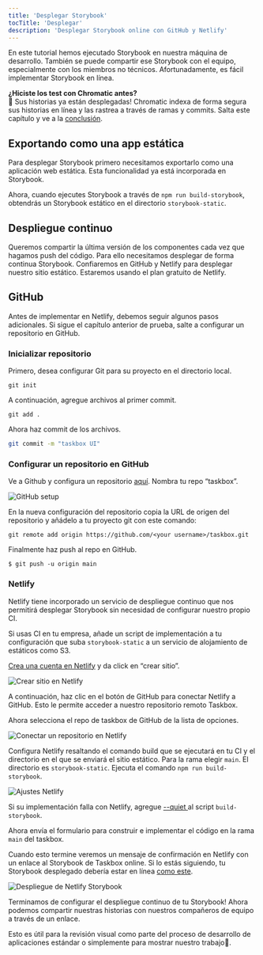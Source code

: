 ```yaml
---
title: 'Desplegar Storybook'
tocTitle: 'Desplegar'
description: 'Desplegar Storybook online con GitHub y Netlify'
---
```


En este tutorial hemos ejecutado Storybook en nuestra máquina de desarrollo. También se puede compartir ese Storybook con el equipo, especialmente con los miembros no técnicos. Afortunadamente, es fácil implementar Storybook en línea.

<div class="aside">
<strong>¿Hiciste los test con Chromatic antes?</strong>
<br/>
🎉 Sus historias ya están desplegadas! Chromatic indexa de forma segura sus historias en línea y las rastrea a través de ramas y commits. Salta este capítulo y ve a la <a href="/intro-to-storybook/svelte/es/conclusion">conclusión</a>.
</div>

## Exportando como una app estática

Para desplegar Storybook primero necesitamos exportarlo como una aplicación web estática. Esta funcionalidad ya está incorporada en Storybook.

Ahora, cuando ejecutes Storybook a través de `npm run build-storybook`, obtendrás un Storybook estático en el directorio `storybook-static`.

## Despliegue continuo

Queremos compartir la última versión de los componentes cada vez que hagamos push del código. Para ello necesitamos desplegar de forma continua Storybook. Confiaremos en GitHub y Netlify para desplegar nuestro sitio estático. Estaremos usando el plan gratuito de Netlify.

## GitHub

Antes de implementar en Netlify, debemos seguir algunos pasos adicionales. Si sigue el capítulo anterior de prueba, salte a configurar un repositorio en GitHub.

### Inicializar repositorio

Primero, desea configurar Git para su proyecto en el directorio local.

```shell
git init
```

A continuación, agregue archivos al primer commit.

```shell
git add .
```

Ahora haz commit de los archivos.

```bash
git commit -m "taskbox UI"
```

### Configurar un repositorio en GitHub

Ve a Github y configura un repositorio [aquí](https://github.com/new). Nombra tu repo “taskbox”.

![GitHub setup](/intro-to-storybook/github-create-taskbox.png)

En la nueva configuración del repositorio copia la URL de origen del repositorio y añádelo a tu proyecto git con este comando:

```shell
git remote add origin https://github.com/<your username>/taskbox.git
```

Finalmente haz push al repo en GitHub.

```shell
$ git push -u origin main
```

### Netlify

Netlify tiene incorporado un servicio de despliegue continuo que nos permitirá desplegar Storybook sin necesidad de configurar nuestro propio CI.

<div class="aside">
Si usas CI en tu empresa, añade un script de implementación a tu configuración que suba <code>storybook-static</code> a un servicio de alojamiento de estáticos como S3.
</div>

[Crea una cuenta en Netlify](https://app.netlify.com/start) y da click en “crear sitio”.

![Crear sitio en Netlify](/intro-to-storybook/netlify-create-site.png)

A continuación, haz clic en el botón de GitHub para conectar Netlify a GitHub. Esto le permite acceder a nuestro repositorio remoto Taskbox.

Ahora selecciona el repo de taskbox de GitHub de la lista de opciones.

![Conectar un repositorio en Netlify](/intro-to-storybook/netlify-account-picker.png)

Configura Netlify resaltando el comando build que se ejecutará en tu CI y el directorio en el que se enviará el sitio estático. Para la rama elegir `main`. El directorio es `storybook-static`. Ejecuta el comando `npm run build-storybook`.

![Ajustes Netlify](/intro-to-storybook/netlify-settings-npm.png)

<div class="aside"><p>Si su implementación falla con Netlify, agregue <a href="https://storybook.js.org/docs/svelte/api/cli-options#build-storybook">--quiet </a> al script <code>build-storybook</code>.</p></div>

Ahora envía el formulario para construir e implementar el código en la rama `main` del taskbox.

Cuando esto termine veremos un mensaje de confirmación en Netlify con un enlace al Storybook de Taskbox online. Si lo estás siguiendo, tu Storybook desplegado debería estar en línea [como este](https://clever-banach-415c03.netlify.com/).

![Despliegue de Netlify Storybook](/intro-to-storybook/netlify-storybook-deploy.png)

Terminamos de configurar el despliegue continuo de tu Storybook! Ahora podemos compartir nuestras historias con nuestros compañeros de equipo a través de un enlace.

Esto es útil para la revisión visual como parte del proceso de desarrollo de aplicaciones estándar o simplemente para mostrar nuestro trabajo💅.

